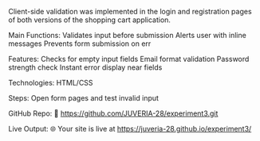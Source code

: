 Client-side validation was implemented in the login and registration pages of both versions of the shopping cart application.

Main Functions:
Validates input before submission
Alerts user with inline messages
Prevents form submission on err

Features:
Checks for empty input fields
Email format validation
Password strength check
Instant error display near fields

Technologies:
HTML/CSS

Steps:
Open form pages and test invalid input

GitHub Repo:
🔗 https://github.com/JUVERIA-28/experiment3.git

Live Output:
🌐 Your site is live at https://juveria-28.github.io/experiment3/


